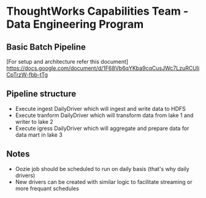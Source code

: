 # ThoughtWorks Capabilities Team - Data Engineering Program
## Basic Batch Pipeline

[For setup and architecture refer this document] https://docs.google.com/document/d/1F68Vb6qYKba9cqCusJWc7LzuRCUIiCpTrzW-fbb-tTg

## Pipeline structure
* Execute ingest DailyDriver which will ingest and write data to HDFS
* Execute tranform DailyDriver which will transform data from lake 1 and writer to lake 2
* Execute igress DailyDriver which will aggregate and prepare data for data mart in lake 3

## Notes
* Oozie job should be scheduled to run on daily basis (that's why daily drivers)
* New drivers can be created with similar logic to facilitate streaming or more frequant schedules
